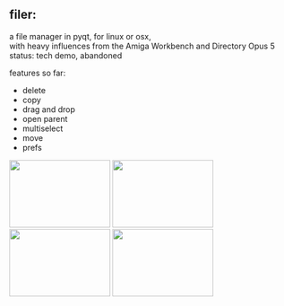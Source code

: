 filer:   
---   
a file manager in pyqt, for linux or osx,   
with heavy influences from the Amiga Workbench and Directory Opus 5  
status: tech demo, abandoned
  
features so far:
- delete
- copy
- drag and drop
- open parent
- multiselect
- move
- prefs

<img src="https://github.com/nsklaus/filer/blob/master/test-tree/screenshots/prefs.png?raw=true" height="120" width="180"> <img src="https://github.com/nsklaus/filer/blob/master/test-tree/screenshots/lister.png?raw=true" height="120" width="180"> <img src="https://github.com/nsklaus/filer/blob/master/test-tree/screenshots/asl_req.png?raw=true" height="120" width="180"> <img src="https://github.com/nsklaus/filer/blob/master/test-tree/screenshots/filer.png?raw=true" height="120" width="180">


